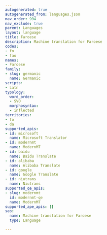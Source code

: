 ```yaml
---
autogenerated: true
autogenerated_from: languages.json
nav_order: 994
nav_exclude: true
parent: Languages
layout: language
title: Faroese
description: Machine translation for Faroese
codes:
- fo
- fao
names:
- Faroese
family:
- slug: germanic
  name: Germanic
scripts:
- Latn
typology:
  word_order:
  - SVO
  morphosyntax:
  - inflected
territories:
- fo
- da
supported_apis:
- id: microsoft
  name: Microsoft Translator
- id: modernmt
  name: ModernMT
- id: baidu
  name: Baidu Translate
- id: alibaba
  name: Alibaba Translate
- id: google
  name: Google Translate
- id: niutrans
  name: Niutrans
supported_qe_apis:
- slug: modernmt
  id: modernmt-qe
  name: ModernMT
supported_ape_apis: []
seo:
  name: Machine translation for Faroese
  type: Language

---
```


